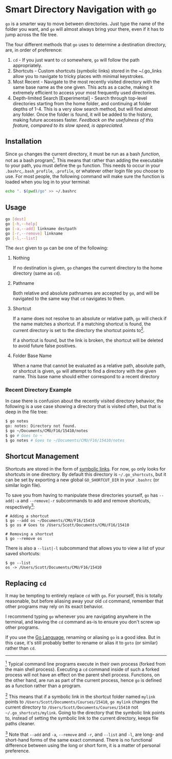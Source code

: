 # Smart Directory Navigation with `go`

`go` is a smarter way to move between directories. Just type the name of the
folder you want, and `go` will almost always bring your there, even if it has to
jump across the file tree.

The four different methods that `go` uses to determine a destination directory,
are, in order of preference:

1. `cd` - If you just want to `cd` somewhere, `go` will follow the path
   appropriately.
2. Shortcuts - Custom shortcuts (symbolic links) stored in the ~/.go_links
   allow you to navigate to tricky places with minimal keystrokes.
3. Most Recent - Navigate to the most recently visited directory with the same
   base name as the one given. This acts as a cache, making it extremely
   efficient to access your most frequently used directories.
4. Depth-limited Search [Experimental] - Search through top-level directories
   starting from the home folder, and continuing at folder depths of 1-4. This
   is a very slow search method, but will find almost any folder. Once the
   folder is found, it will be added to the history, making future accesses
   faster. _Feedback on the usefulness of this feature, compared to its slow
   speed, is appreciated._

## Installation

Since `go` changes the current directory, it must be run as a bash _function_,
not as a bash program<a href="foot-1"><sup>1</sup></a>. This means that rather
than adding the executable to your path, you must define the `go` function. This
needs to occur in your `.bashrc`,`.bash_profile`, `.profile`, or whatever other
login file you choose to use. For most people, the following command will make
sure the function is loaded when you log in to your terminal:

```bash
echo ". $(pwd)/go" >> ~/.bashrc
```

## Usage

```bash
go [dest]
go [-h,--help]
go [-a,--add] linkname destpath
go [-r,--remove] linkname
go [-l,--list]
```

The `dest` given to `go` can be one of the following:

1. Nothing

    If no destination is given, `go` changes the current directory to the home
    directory (same as `cd`).
2. Pathname

    Both relative and absolute pathnames are accepted by `go`, and will be
    navigated to the same way that `cd` navigates to them.
3. Shortcut

    If a name does not resolve to an absolute or relative path, `go` will check
    if the name matches a shortcut. If a matching shortcut is found, the current
    directory is set to the directory the shortcut points to<a
    href="foot-2"><sup>2</sup></a>.

    If a shortcut is found, but the link is broken, the shortcut will be deleted
    to avoid future false positives.
4. Folder Base Name

    When a name that cannot be evaluated as a relative path, absolute path, or
    shortcut is given, `go` will attempt to find a directory with the given
    name. This base name should either correspond to a recent directory


### Recent Directory Example

In case there is confusion about the recently visited directory behavior, the
following is a use case showing a directory that is visited often, but that is
deep in the file tree:

```bash
$ go notes
go: notes: Directory not found.
$ go ~/Documents/CMU/F16/15410/notes
$ go # Goes to ~
$ go notes # Goes to ~/Documents/CMU/F16/15410/notes
```

## Shortcut Management

Shortcuts are stored in the form of [symbolic links](https://en.wikipedia.org/wiki/Symbolic_link#POSIX_and_Unix-like_operating_systems).
For now, `go` only looks for shortcuts in one directory. By default this
directory is `~/.go_shortcuts`, but it can be set by exporting a new
global `GO_SHORTCUT_DIR` in your `.bashrc` (or similar login file).

To save you from having to manipulate these directories yourself, `go` has
`--add|-a` and `--remove|-r` subcommands to add and remove shortcuts,
respectively<a href="foot-3"><sup>3</sup></a>:

```
# Adding a shortcut
$ go --add os ~/Documents/CMU/F16/15410
$ go os # Goes to /Users/Scott/Documents/CMU/F16/15410

# Removing a shortcut
$ go --remove os
```

There is also a `--list|-l` subcommand that allows you to view a list of your
saved shortcuts:

```
$ go --list
os -> /Users/Scott/Documents/CMU/F16/15410
```

## Replacing `cd`

It may be tempting to entirely replace `cd` with `go`. For yourself, this is
totally reasonable, but before aliasing away your old `cd` command, remember
that other programs may rely on its exact behavior.

I recommend typing `go` whenever you are navigating anywhere in the terminal,
and leaving the `cd` command as-is to ensure you don't screw up other programs.

If you use the [Go Language](https://golang.org), renaming or aliasing `go` is
a good idea. But in this case, it's still probably better to rename or alias it
to `goto` (or similar) rather than `cd`.

---

<a href="foot-1"><sup>1</sup></a> Typical command line programs execute in their
own process (forked from the main shell process). Executing a `cd` command
inside of such a forked process will not have an effect on the parent shell
process. Functions, on the other hand, are run as part of the current process,
hence `go` is defined as a function rather than a program.

<a href="foot-2"><sup>2</sup></a> This means that if a symbolic link in the
shortcut folder named `mylink` points to `/Users/Scott/Documents/Courses/15410`,
`go mylink` changes the current directory to
`/Users/Scott/Documents/Courses/15410` not `~/.go_shortcuts/mylink`. Going to
the directory that the symbolic link points to, instead of setting the symbolic
link to the current directory, keeps file paths cleaner.

<a href="foot-3"><sup>3</sup></a> Note that `--add` and `-a`, `--remove` and
`-r`, and `--list` and `-l`, are long- and short-hand forms of the same exact
command. There is no functional difference between using the long or short form,
it is a matter of personal preference.
